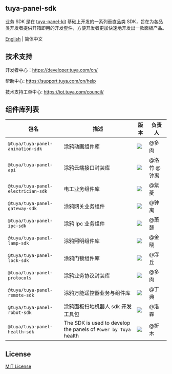 ## tuya-panel-sdk

业务 SDK 是在 [tuya-panel-kit](https://github.com/tuya/tuya-panel-kit) 基础上开发的一系列垂直品类 SDK，旨在为各品类开发者提供开箱即用的开发套件，方便开发者更加快速地开发出一款面板产品。

[English](./README.md) | 简体中文

## 技术支持

开发者中心：https://developer.tuya.com/cn/

帮助中心: https://support.tuya.com/cn/help

技术支持工单中心: https://iot.tuya.com/council/

## 组件库列表

| 包名                               | 描述                              | 版本                                                         | 负责人 |
| ---------------------------------- | --------------------------------- | ------------------------------------------------------------ | ------ |
| `@tuya/tuya-panel-animation-sdk`   | 涂鸦动画组件库                    | [![](https://img.shields.io/npm/v/@tuya/tuya-panel-animation-sdk/latest.svg)](https://www.npmjs.com/package/@tuya/tuya-panel-animation-sdk) | @多肉  |
| `@tuya/tuya-panel-api`             | 涂鸦云端接口封装库                | [![](https://img.shields.io/npm/v/@tuya/tuya-panel-api/latest.svg)](https://www.npmjs.com/package/@tuya/tuya-panel-api) | @洛竹 @钟离  |
| `@tuya/tuya-panel-electrician-sdk` | 电工业务组件库                    | [![](https://img.shields.io/npm/v/@tuya/tuya-panel-electrician-sdk/latest.svg)](https://www.npmjs.com/package/@tuya/tuya-panel-electrician-sdk) | @紫菱  |
| `@tuya/tuya-panel-gateway-sdk`     | 涂鸦网关业务组件                   | [![](https://img.shields.io/npm/v/@tuya/tuya-panel-gateway-sdk/latest.svg)](https://www.npmjs.com/package/@tuya/tuya-panel-gateway-sdk) | @钟离  |
| `@tuya/tuya-panel-ipc-sdk`         | 涂鸦 Ipc 业务组件                 | [![](https://img.shields.io/npm/v/@tuya/tuya-panel-ipc-sdk/latest.svg)](https://www.npmjs.com/package/@tuya/tuya-panel-ipc-sdk) | @萧瑟  |
| `@tuya/tuya-panel-lamp-sdk` | 涂鸦照明组件库 | [![](https://img.shields.io/npm/v/@tuya/tuya-panel-lamp-sdk/latest.svg)](https://www.npmjs.com/package/@tuya/tuya-panel-lamp-sdk) | @金晓 |
| `@tuya/tuya-panel-lock-sdk` | 涂鸦门锁组件库 | [![](https://img.shields.io/npm/v/@tuya/tuya-panel-lock-sdk/latest.svg)](https://www.npmjs.com/package/@tuya/tuya-panel-lock-sdk) | @浮丘 |
| `@tuya/tuya-panel-protocols` | 涂鸦业务协议封装库 | [![](https://img.shields.io/npm/v/@tuya/tuya-panel-protocols/latest.svg)](https://www.npmjs.com/package/@tuya/tuya-panel-protocols) | @多肉 |
| `@tuya/tuya-panel-remote-sdk` | 涂鸦万能遥控器业务与组件库 | [![](https://img.shields.io/npm/v/@tuya/tuya-panel-remote-sdk/latest.svg)](https://www.npmjs.com/package/@tuya/tuya-panel-remote-sdk) | @丁典 |
| `@tuya/tuya-panel-robot-sdk`       | 涂鸦面板扫地机器人 sdk 开发工具包 | [![](https://img.shields.io/npm/v/@tuya/tuya-panel-robot-sdk/latest.svg)](https://www.npmjs.com/package/@tuya/tuya-panel-robot-sdk) | @洛霖  |
| `@tuya/tuya-panel-health-sdk`     | The SDK is used to develop the panels of `Power by Tuya` health  | [![](https://img.shields.io/npm/v/@tuya/tuya-panel-health-sdk/latest.svg)](https://www.npmjs.com/package/@tuya/tuya-panel-health-sdk) | @折木  |
## License

[MIT License](https://github.com/tuya/tuya-iotos-embeded-sdk-multimedia/blob/master/LICENSE)
